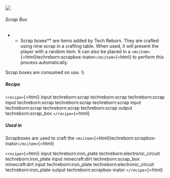 ![](/mods/techreborn/scrap_box.png)

###### Scrap Box

-   -   Scrap boxes** are items added by Tech Reborn. They are crafted
        using nine scrap in a crafting table. When used, it will present
        the player with a random item. It can also be placed in a
        `<mcitem>`{=html}techreborn:scrapbox-inator`</mcitem>`{=html} to
        perform this process automatically.

Scrap boxes are consumed on use. \\\\

##### Recipe

`<recipe>`{=html} input techreborn:scrap techreborn:scrap
techreborn:scrap input techreborn:scrap techreborn:scrap
techreborn:scrap input techreborn:scrap techreborn:scrap
techreborn:scrap output techreborn:scrap_box `</recipe>`{=html}

##### Used in

Scrapboxes are used to craft the
`<mcitem>`{=html}techreborn:scrapbox-inator`</mcitem>`{=html}

`<recipe>`{=html} input techreborn:iron_plate
techreborn:electronic_circuit techreborn:iron_plate input minecraft:dirt
techreborn:scrap_box minecraft:dirt input techreborn:iron_plate
techreborn:electronic_circuit techreborn:iron_plate output
techreborn:scrapbox-inator `</recipe>`{=html}
